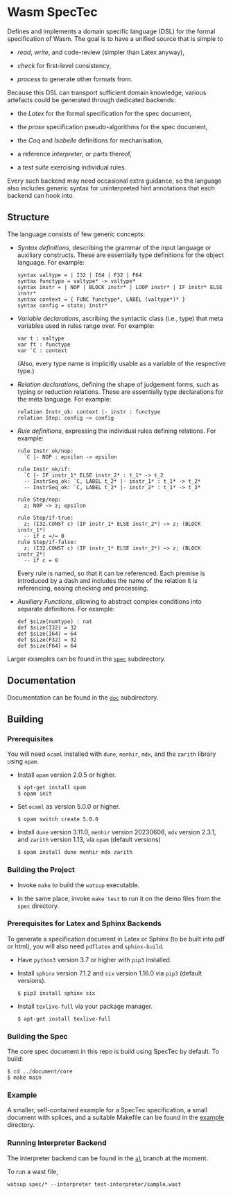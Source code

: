 # Wasm SpecTec

Defines and implements a domain specific language (DSL) for the formal specification of Wasm.
The goal is to have a unified source that is simple to

* _read_, _write_, and code-review (simpler than Latex anyway),

* _check_ for first-level consistency,

* _process_ to generate other formats from.

Because this DSL can transport sufficient domain knowledge, various artefacts could be generated through dedicated backends:

* the _Latex_ for the formal specification for the spec document,

* the _prose_ specification pseudo-algorithms for the spec document,

* the _Coq_ and _Isabelle_ definitions for mechanisation,

* a reference _interpreter_, or parts thereof,

* a _test suite_ exercising individual rules.

Every such backend may need occasional extra guidance, so the language also includes generic syntax for uninterpreted hint annotations that each backend can hook into.


## Structure

The language consists of few generic concepts:

* _Syntax definitions_, describing the grammar of the input language or auxiliary constructs.
  These are essentially type definitions for the object language.
  For example:
  ```
  syntax valtype = | I32 | I64 | F32 | F64
  syntax functype = valtype* -> valtype*
  syntax instr = | NOP | BLOCK instr* | LOOP instr* | IF instr* ELSE instr*
  syntax context = { FUNC functype*, LABEL (valtype*)* }
  syntax config = state; instr*
  ```

* _Variable declarations_, ascribing the syntactic class (i.e., type) that meta variables used in rules range over.
  For example:
  ```
  var t : valtype
  var ft : functype
  var `C : context
  ```
  (Also, every type name is implicitly usable as a variable of the respective type.)

* _Relation declarations_, defining the shape of judgement forms, such as typing or reduction relations. These are essentially type declarations for the meta language. For example:
  ```
  relation Instr_ok: context |- instr : functype
  relation Step: config ~> config
  ```

* _Rule definitions_, expressing the individual rules defining relations. For example:
  ```
  rule Instr_ok/nop:
    `C |- NOP : epsilon -> epsilon

  rule Instr_ok/if:
    `C |- IF instr_1* ELSE instr_2* : t_1* -> t_2
    -- InstrSeq_ok: `C, LABEL t_2* |- instr_1* : t_1* -> t_2*
    -- InstrSeq_ok: `C, LABEL t_2* |- instr_2* : t_1* -> t_2*

  rule Step/nop:
    z; NOP ~> z; epsilon

  rule Step/if-true:
    z; (I32.CONST c) (IF instr_1* ELSE instr_2*) ~> z; (BLOCK instr_1*)
    -- if c =/= 0
  rule Step/if-false:
    z; (I32.CONST c) (IF instr_1* ELSE instr_2*) ~> z; (BLOCK instr_2*)
    -- if c = 0
  ```
  Every rule is named, so that it can be referenced.
  Each premise is introduced by a dash and includes the name of the relation it is referencing, easing checking and processing.

* _Auxiliary Functions_, allowing to abstract complex conditions into separate definitions.
  For example:
  ```
  def $size(numtype) : nat
  def $size(I32) = 32
  def $size(I64) = 64
  def $size(F32) = 32
  def $size(F64) = 64
  ```

Larger examples can be found in the [`spec`](spec) subdirectory.


## Documentation

Documentation can be found in the [`doc`](doc) subdirectory.


## Building

### Prerequisites

You will need `ocaml` installed with `dune`, `menhir`, `mdx`, and the `zarith` library using `opam`.

* Install `opam` version 2.0.5 or higher.
  ```
  $ apt-get install opam
  $ opam init
  ```

* Set `ocaml` as version 5.0.0 or higher.
  ```
  $ opam switch create 5.0.0
  ```
  
* Install `dune` version 3.11.0, `menhir` version 20230608, `mdx` version 2.3.1, and `zarith` version 1.13, via `opam` (default versions)
  ```
  $ opam install dune menhir mdx zarith
  ```

### Building the Project

* Invoke `make` to build the `watsup` executable.

* In the same place, invoke `make test` to run it on the demo files from the `spec` directory.


### Prerequisites for Latex and Sphinx Backends

To generate a specification document in Latex or Sphinx (to be built into pdf or html), you will also need `pdflatex` and `sphinx-build`.

* Have `python3` version 3.7 or higher with `pip3` installed.

* Install `sphinx` version 7.1.2 and `six` version 1.16.0 via `pip3` (default versions).
  ```
  $ pip3 install sphinx six
  ```

* Install `texlive-full` via your package manager.
  ```
  $ apt-get install texlive-full
  ```


### Building the Spec

The core spec document in this repo is build using SpecTec by default. To build:
```
$ cd ../document/core
$ make main
```


### Example

A smaller, self-contained example for a SpecTec specification, a small document with splices, and a suitable Makefile can be found in the [example](doc/example/) directory.


### Running Interpreter Backend

The interpreter backend can be found in the [`al`](https://github.com/Wasm-DSL/spectec/tree/al) branch at the moment.

To run a wast file,
```
watsup spec/* --interpreter test-interpreter/sample.wast
```
